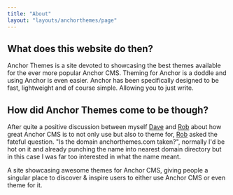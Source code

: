 ```yaml
---
title: "About"
layout: "layouts/anchorthemes/page"
---
```


## What does this website do then?
Anchor Themes is a site devoted to showcasing the best themes available for the ever more popular Anchor CMS. Theming for Anchor is a doddle and using Anchor is even easier. Anchor has been specifically designed to be fast, lightweight and of course simple. Allowing you to just write.

## How did Anchor Themes come to be though?
After quite a positive discussion between myself [Dave](https://twitter.com/DavidDarnes) and [Rob](https://twitter.com/studioromeo) about how great Anchor CMS is to not only use but also to theme for, [Rob](https://twitter.com/studioromeo) asked the fateful question. "Is the domain anchorthemes.com taken?", normally I'd be hot on it and already punching the name into nearest domain directory but in this case I was far too interested in what the name meant.

A site showcasing awesome themes for Anchor CMS, giving people a singular place to discover & inspire users to either use Anchor CMS or even theme for it.

